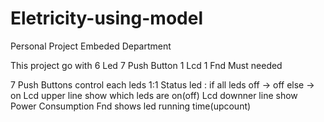 # Eletricity-using-model
Personal Project Embeded Department

This project go with
6 Led
7 Push Button
1 Lcd
1 Fnd
Must needed

7 Push Buttons control each leds 1:1
Status led : if all leds off -> off
             else -> on
Lcd upper line show which leds are on(off)
Lcd downner line show Power Consumption
Fnd shows led running time(upcount)
